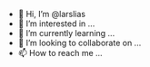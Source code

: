 - 👋 Hi, I’m @larslias
- 👀 I’m interested in ...
- 🌱 I’m currently learning ...
- 💞️ I’m looking to collaborate on ...
- 📫 How to reach me ...

<!---
larslias/larslias is a ✨ special ✨ repository because its `README.md` (this file) appears on your GitHub profile.
You can click the Preview link to take a look at your changes.
--->
